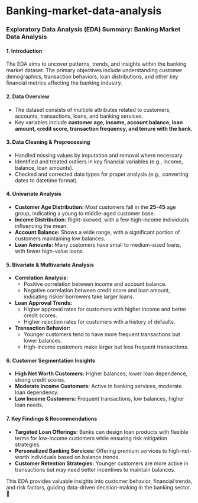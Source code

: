 # Banking-market-data-analysis
### Exploratory Data Analysis (EDA) Summary: Banking Market Data Analysis  

#### **1. Introduction**  
The EDA aims to uncover patterns, trends, and insights within the banking market dataset. The primary objectives include understanding customer demographics, transaction behaviors, loan distributions, and other key financial metrics affecting the banking industry.  

#### **2. Data Overview**  
- The dataset consists of multiple attributes related to customers, accounts, transactions, loans, and banking services.  
- Key variables include **customer age, income, account balance, loan amount, credit score, transaction frequency, and tenure with the bank**.  

#### **3. Data Cleaning & Preprocessing**  
- Handled missing values by imputation and removal where necessary.  
- Identified and treated outliers in key financial variables (e.g., income, balance, loan amounts).  
- Checked and corrected data types for proper analysis (e.g., converting dates to datetime format).  

#### **4. Univariate Analysis**  
- **Customer Age Distribution:** Most customers fall in the **25-45** age group, indicating a young to middle-aged customer base.  
- **Income Distribution:** Right-skewed, with a few high-income individuals influencing the mean.  
- **Account Balance:** Shows a wide range, with a significant portion of customers maintaining low balances.  
- **Loan Amounts:** Many customers have small to medium-sized loans, with fewer high-value loans.  

#### **5. Bivariate & Multivariate Analysis**  
- **Correlation Analysis:**  
  - Positive correlation between income and account balance.  
  - Negative correlation between credit score and loan amount, indicating riskier borrowers take larger loans.  
- **Loan Approval Trends:**  
  - Higher approval rates for customers with higher income and better credit scores.  
  - Higher rejection rates for customers with a history of defaults.  
- **Transaction Behavior:**  
  - Younger customers tend to have more frequent transactions but lower balances.  
  - High-income customers make larger but less frequent transactions.  

#### **6. Customer Segmentation Insights**  
- **High Net Worth Customers:** Higher balances, lower loan dependence, strong credit scores.  
- **Moderate Income Customers:** Active in banking services, moderate loan dependency.  
- **Low Income Customers:** Frequent transactions, low balances, higher loan needs.  

#### **7. Key Findings & Recommendations**  
- **Targeted Loan Offerings:** Banks can design loan products with flexible terms for low-income customers while ensuring risk mitigation strategies.  
- **Personalized Banking Services:** Offering premium services to high-net-worth individuals based on balance trends.  
- **Customer Retention Strategies:** Younger customers are more active in transactions but may need better incentives to maintain balances.  

This EDA provides valuable insights into customer behavior, financial trends, and risk factors, guiding data-driven decision-making in the banking sector. 🚀
